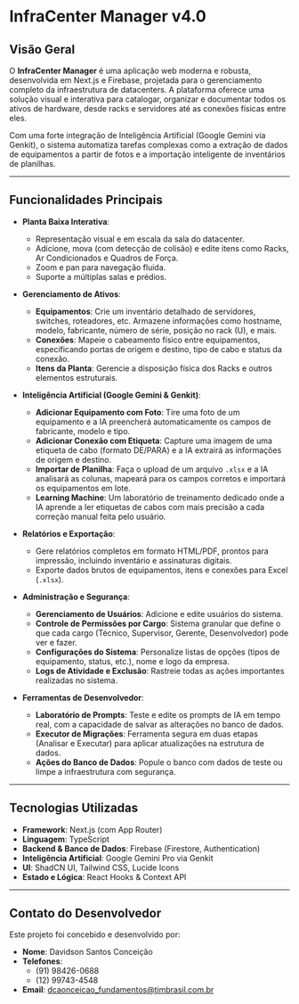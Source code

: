 # InfraCenter Manager v4.0

## Visão Geral

O **InfraCenter Manager** é uma aplicação web moderna e robusta, desenvolvida em Next.js e Firebase, projetada para o gerenciamento completo da infraestrutura de datacenters. A plataforma oferece uma solução visual e interativa para catalogar, organizar e documentar todos os ativos de hardware, desde racks e servidores até as conexões físicas entre eles.

Com uma forte integração de Inteligência Artificial (Google Gemini via Genkit), o sistema automatiza tarefas complexas como a extração de dados de equipamentos a partir de fotos e a importação inteligente de inventários de planilhas.

---

## Funcionalidades Principais

- **Planta Baixa Interativa**:
  - Representação visual e em escala da sala do datacenter.
  - Adicione, mova (com detecção de colisão) e edite itens como Racks, Ar Condicionados e Quadros de Força.
  - Zoom e pan para navegação fluida.
  - Suporte a múltiplas salas e prédios.

- **Gerenciamento de Ativos**:
  - **Equipamentos**: Crie um inventário detalhado de servidores, switches, roteadores, etc. Armazene informações como hostname, modelo, fabricante, número de série, posição no rack (U), e mais.
  - **Conexões**: Mapeie o cabeamento físico entre equipamentos, especificando portas de origem e destino, tipo de cabo e status da conexão.
  - **Itens da Planta**: Gerencie a disposição física dos Racks e outros elementos estruturais.

- **Inteligência Artificial (Google Gemini & Genkit)**:
  - **Adicionar Equipamento com Foto**: Tire uma foto de um equipamento e a IA preencherá automaticamente os campos de fabricante, modelo e tipo.
  - **Adicionar Conexão com Etiqueta**: Capture uma imagem de uma etiqueta de cabo (formato DE/PARA) e a IA extrairá as informações de origem e destino.
  - **Importar de Planilha**: Faça o upload de um arquivo `.xlsx` e a IA analisará as colunas, mapeará para os campos corretos e importará os equipamentos em lote.
  - **Learning Machine**: Um laboratório de treinamento dedicado onde a IA aprende a ler etiquetas de cabos com mais precisão a cada correção manual feita pelo usuário.

- **Relatórios e Exportação**:
  - Gere relatórios completos em formato HTML/PDF, prontos para impressão, incluindo inventário e assinaturas digitais.
  - Exporte dados brutos de equipamentos, itens e conexões para Excel (`.xlsx`).

- **Administração e Segurança**:
  - **Gerenciamento de Usuários**: Adicione e edite usuários do sistema.
  - **Controle de Permissões por Cargo**: Sistema granular que define o que cada cargo (Técnico, Supervisor, Gerente, Desenvolvedor) pode ver e fazer.
  - **Configurações do Sistema**: Personalize listas de opções (tipos de equipamento, status, etc.), nome e logo da empresa.
  - **Logs de Atividade e Exclusão**: Rastreie todas as ações importantes realizadas no sistema.

- **Ferramentas de Desenvolvedor**:
  - **Laboratório de Prompts**: Teste e edite os prompts de IA em tempo real, com a capacidade de salvar as alterações no banco de dados.
  - **Executor de Migrações**: Ferramenta segura em duas etapas (Analisar e Executar) para aplicar atualizações na estrutura de dados.
  - **Ações do Banco de Dados**: Popule o banco com dados de teste ou limpe a infraestrutura com segurança.

---

## Tecnologias Utilizadas

- **Framework**: Next.js (com App Router)
- **Linguagem**: TypeScript
- **Backend & Banco de Dados**: Firebase (Firestore, Authentication)
- **Inteligência Artificial**: Google Gemini Pro via Genkit
- **UI**: ShadCN UI, Tailwind CSS, Lucide Icons
- **Estado e Lógica**: React Hooks & Context API

---

## Contato do Desenvolvedor

Este projeto foi concebido e desenvolvido por:

- **Nome**: Davidson Santos Conceição
- **Telefones**: 
  - (91) 98426-0688
  - (12) 99743-4548
- **Email**: dcaonceicao_fundamentos@timbrasil.com.br

